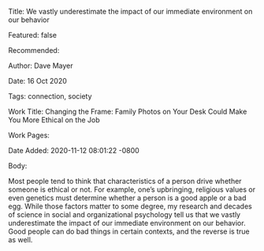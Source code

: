 Title: We vastly underestimate the impact of our immediate environment on our behavior

Featured: false

Recommended: 

Author: Dave Mayer

Date: 16 Oct 2020

Tags: connection, society

Work Title: Changing the Frame: Family Photos on Your Desk Could Make You More Ethical on the Job

Work Pages:  

Date Added: 2020-11-12 08:01:22 -0800

Body:

Most people tend to think that characteristics of a person drive whether someone is ethical or not. For example, one’s upbringing, religious values or even genetics must determine whether a person is a good apple or a bad egg. While those factors matter to some degree, my research and decades of science in social and organizational psychology tell us that we vastly underestimate the impact of our immediate environment on our behavior. Good people can do bad things in certain contexts, and the reverse is true as well.


